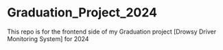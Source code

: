 # Graduation_Project_2024
This repo is for the frontend side of my Graduation project [Drowsy Driver Monitoring System] for 2024 
